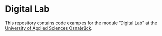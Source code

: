 # Digital Lab

This repository contains code examples for the module "Digital Lab" at the [University of Applied Sciences Osnabrück](https://hs-osnabrueck.de).
